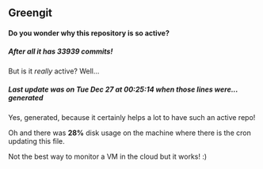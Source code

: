 ## Greengit

#### Do you wonder why this repository is so active?

##### After all it has 33939 commits!

But is it *really* active? Well...

##### Last update was on Tue Dec 27 at 00:25:14 when those lines were... generated

Yes, generated, because it certainly helps a lot to have such an active repo!

Oh and there was **28%** disk usage on the machine
where there is the cron updating this file.

Not the best way to monitor a VM in the cloud but it works! :)
